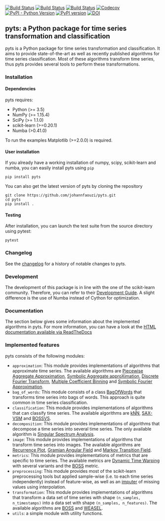 [![Build Status](https://travis-ci.org/johannfaouzi/pyts.svg?branch=master)](https://travis-ci.org/johannfaouzi/pyts)
[![Build Status](https://img.shields.io/appveyor/ci/johannfaouzi/pyts/master.svg)](https://ci.appveyor.com/project/johannfaouzi/pyts)
[![Build Status](https://img.shields.io/circleci/project/:vcsType/johann.faouzi/pyts/master.svg)](https://circleci.com/gh/johannfaouzi/pyts)
[![Codecov](https://codecov.io/gh/johannfaouzi/pyts/branch/master/graph/badge.svg)](https://codecov.io/gh/johannfaouzi/pyts)
[![PyPI - Python Version](https://img.shields.io/pypi/pyversions/pyts.svg)](https://img.shields.io/pypi/pyversions/pyts.svg)
[![PyPI version](https://badge.fury.io/py/pyts.svg)](https://badge.fury.io/py/pyts)
[![DOI](https://zenodo.org/badge/DOI/10.5281/zenodo.1244152.svg)](https://doi.org/10.5281/zenodo.1244152)

## pyts: a Python package for time series transformation and classification

pyts is a Python package for time series transformation and classification. It
aims to provide state-of-the-art as well as recently published algorithms
for time series classification. Most of these algorithms transform time series,
thus pyts provides several tools to perform these transformations.


### Installation

#### Dependencies

pyts requires:

- Python (>= 3.5)
- NumPy (>= 1.15.4)
- SciPy (>= 1.1.0)
- scikit-learn (>=0.20.1)
- Numba (>0.41.0)

To run the examples Matplotlib (>=2.0.0) is required.


#### User installation

If you already have a working installation of numpy, scipy, scikit-learn and
numba, you can easily install pyts using ``pip``

    pip install pyts

You can also get the latest version of pyts by cloning the repository

    git clone https://github.com/johannfaouzi/pyts.git
    cd pyts
    pip install .


#### Testing

After installation, you can launch the test suite from the source
directory using pytest:

    pytest


### Changelog

See the [changelog]() for a history of notable changes to pyts.

### Development

The development of this package is in line with the one of the scikit-learn
community. Therefore, you can refer to their
[Development Guide](https://scikit-learn.org/stable/developers/). A slight
difference is the use of Numba instead of Cython for optimization.

### Documentation

The section below gives some information about the implemented algorithms in pyts.
For more information, you can have a look at the
[HTML documentation available via ReadTheDocs](https://johannfaouzi.github.io/pyts/)

### Implemented features

pyts consists of the following modules:

- `approximation`: This module provides implementations of algorithms that
approximate time series. The available algorithms are
[Piecewise Aggregate Approximation](),
[Symbolic Aggregate approXimation](),
[Discrete Fourier Transform](),
[Multiple Coefficient Binning]() and
[Symbolic Fourier Approximation]().
- `bag_of_words`: This module consists of a class [BagOfWords]() that transforms
time series into bags of words. This approach is quite common in time series
classification.
- `classification`: This module provides implementations of algorithms that
can classify time series. The available algorithms are
[kNN](),
[SAX-VSM]() and
[BOSSVS]().
- `decomposition`: This module provides implementations of algorithms that
decompose a time series into several time series. The only available algorithm
is [Singular Spectrum Analysis]().
- `image`: This module provides implementations of algorithms that transform
time series into images. The available algorithms are
[Recurrence Plot](),
[Gramian Angular Field]() and
[Markov Transition Field]().
- `metrics`: This module provides implementations of metrics that are specific
to time series. The available metrics are
[Dynamic Time Warping]() with several variants and the
[BOSS]() metric.
- `preprocessing`: This module provides most of the scikit-learn preprocessing
tools but applied sample-wise (i.e. to each time series independently) instead
of feature-wise, as well as an [imputer]() of missing values using interpolation.
- `transformation`: This module provides implementations of algorithms that
transform a data set of time series with shape `(n_samples, n_timestamps)` into
a data set with shape `(n_samples, n_features)`. The available algorithms are
[BOSS]() and
[WEASEL]().
- `utils`: a simple module with utility functions.
